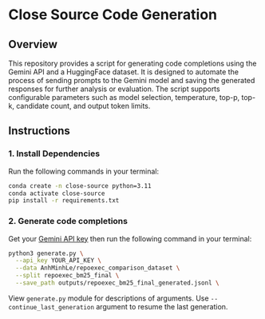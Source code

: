 # Close Source Code Generation

## Overview

This repository provides a script for generating code completions using the Gemini API and a HuggingFace dataset. It is designed to automate the process of sending prompts to the Gemini model and saving the generated responses for further analysis or evaluation. The script supports configurable parameters such as model selection, temperature, top-p, top-k, candidate count, and output token limits.

## Instructions

### 1. Install Dependencies
Run the following commands in your terminal:
```sh
conda create -n close-source python=3.11
conda activate close-source
pip install -r requirements.txt
```
### 2. Generate code completions
Get your [Gemini API key](https://aistudio.google.com/apikey) then run the following command in your terminal:

```sh
python3 generate.py \
  --api_key YOUR_API_KEY \
  --data AnhMinhLe/repoexec_comparison_dataset \
  --split repoexec_bm25_final \
  --save_path outputs/repoexec_bm25_final_generated.jsonl \
```

View `generate.py` module for descriptions of arguments. Use `--continue_last_generation` argument to resume the last generation.

